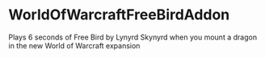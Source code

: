 # WorldOfWarcraftFreeBirdAddon
Plays 6 seconds of Free Bird by Lynyrd Skynyrd when you mount a dragon in the new World of Warcraft expansion
